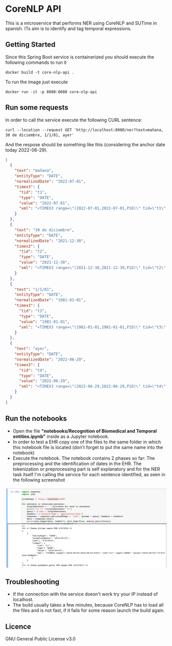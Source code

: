 # CoreNLP API

This is a microservice that performs NER using CoreNLP and SUTime in spanish. ITs aim is to identify and tag temporal expressions.

## Getting Started

Since this Spring Boot service is containerized you should execute the following commands to run it

```
docker build -t core-nlp-api .
```

To run the image just execute

```
docker run -it -p 8080:8080 core-nlp-api
```

## Run some requests

In order to call the service execute the following CURL sentence:

```
curl --location --request GET 'http://localhost:8080/ner?text=mañana, 30 de diciembre, 1/1/81, ayer'
```

And the respose should be something like this (considering the anchor date today 2022-06-29).

```json
[
  {
    "text": "mañana",
    "entityType": "DATE",
    "normalizedDate": "2022-07-01",
    "timex3": {
      "tid": "t1",
      "type": "DATE",
      "value": "2022-07-01",
      "xml": "<TIMEX3 range=\"(2022-07-01,2022-07-01,P1D)\" tid=\"t1\" type=\"DATE\" value=\"2022-07-01\">maￃﾱana</TIMEX3>"
    }
  },
  {
    "text": "30 de diciembre",
    "entityType": "DATE",
    "normalizedDate": "2021-12-30",
    "timex3": {
      "tid": "t2",
      "type": "DATE",
      "value": "2021-12-30",
      "xml": "<TIMEX3 range=\"(2021-12-30,2021-12-30,P1D)\" tid=\"t2\" type=\"DATE\" value=\"2021-12-30\">30 de diciembre</TIMEX3>"
    }
  },
  {
    "text": "1/1/81",
    "entityType": "DATE",
    "normalizedDate": "1981-01-01",
    "timex3": {
      "tid": "t3",
      "type": "DATE",
      "value": "1981-01-01",
      "xml": "<TIMEX3 range=\"(1981-01-01,1981-01-01,P1D)\" tid=\"t3\" type=\"DATE\" value=\"1981-01-01\">1/1/81</TIMEX3>"
    }
  },
  {
    "text": "ayer",
    "entityType": "DATE",
    "normalizedDate": "2022-06-29",
    "timex3": {
      "tid": "t4",
      "type": "DATE",
      "value": "2022-06-29",
      "xml": "<TIMEX3 range=\"(2022-06-29,2022-06-29,P1D)\" tid=\"t4\" type=\"DATE\" value=\"2022-06-29\">ayer</TIMEX3>"
    }
  }
]
```

## Run the notebooks

* Open the file __"notebooks/Recognition of Biomedical and Temporal entities.ipynb"__ inside as a Jupyter notebook.
* In order to test a EHR copy one of the files to the same folder in which this notebook file is located (don't forget to put the same name into the notebook)
* Execute the notebook. The notebook contains 2 phases so far: The preprocessing and the identification of dates in the EHR. The tokenization or preprocessing part is self explanatory and for the NER task itself I'm calling the service for each sentence identified, as seen in the following screenshot

![img.png](img.png)

## Troubleshooting

* If the connection with the service doesn't work try your IP instead of localhost.
* The build usually takes a few minutes, because CoreNLP has to load all the files and is not fast, if it fails for some reason launch the build again.

## Licence

GNU General Public License v3.0